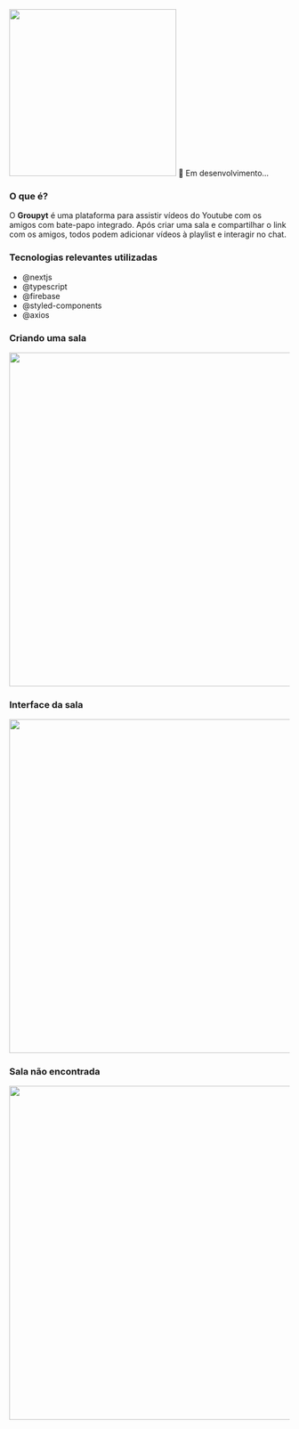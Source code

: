 <img width='300px' src='https://i.imgur.com/EOXaMKs.png' />
🚧 Em desenvolvimento...

### O que é?
O <b>Groupyt</b> é uma plataforma para assistir vídeos do Youtube com os amigos com bate-papo integrado. Após criar uma sala e compartilhar o link com os amigos, todos podem adicionar vídeos à playlist e interagir no chat.

### Tecnologias relevantes utilizadas
* @nextjs
* @typescript
* @firebase
* @styled-components
* @axios

### Criando uma sala
<img width='600px' src='https://user-images.githubusercontent.com/56923620/187014404-e689c33d-fc53-4f4f-b0b1-1caba0242cad.png' />

### Interface da sala
<img width='600px' src='https://user-images.githubusercontent.com/56923620/187014627-3b229398-10f2-486a-b0c4-cac5f7e8d63d.png' />

### Sala não encontrada 
<img width='600px' src='https://user-images.githubusercontent.com/56923620/187014662-11b23097-f05d-4ba0-a2ce-eb8a1f65c25a.png' />

